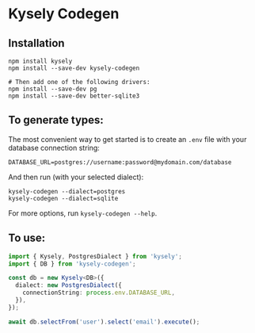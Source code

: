 # Kysely Codegen

## Installation

```
npm install kysely
npm install --save-dev kysely-codegen

# Then add one of the following drivers:
npm install --save-dev pg
npm install --save-dev better-sqlite3
```

## To generate types:

The most convenient way to get started is to create an `.env` file with your database connection string:

```
DATABASE_URL=postgres://username:password@mydomain.com/database
```

And then run (with your selected dialect):

```
kysely-codegen --dialect=postgres
kysely-codegen --dialect=sqlite
```

For more options, run `kysely-codegen --help`.

## To use:

```typescript
import { Kysely, PostgresDialect } from 'kysely';
import { DB } from 'kysely-codegen';

const db = new Kysely<DB>({
  dialect: new PostgresDialect({
    connectionString: process.env.DATABASE_URL,
  }),
});

await db.selectFrom('user').select('email').execute();
```
